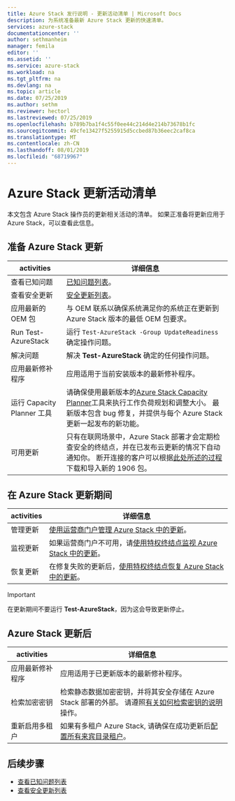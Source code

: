 ```yaml
---
title: Azure Stack 发行说明 - 更新活动清单 | Microsoft Docs
description: 为系统准备最新 Azure Stack 更新的快速清单。
services: azure-stack
documentationcenter: ''
author: sethmanheim
manager: femila
editor: ''
ms.assetid: ''
ms.service: azure-stack
ms.workload: na
ms.tgt_pltfrm: na
ms.devlang: na
ms.topic: article
ms.date: 07/25/2019
ms.author: sethm
ms.reviewer: hectorl
ms.lastreviewed: 07/25/2019
ms.openlocfilehash: b789b7ba1f4c55f0ee44c214d4e214b73678b1fc
ms.sourcegitcommit: 49cfe13427f5255915d5ccbed87b36eec2caf8ca
ms.translationtype: MT
ms.contentlocale: zh-CN
ms.lasthandoff: 08/01/2019
ms.locfileid: "68719967"
---
```

# <a name="azure-stack-update-activity-checklist"></a>Azure Stack 更新活动清单

本文包含 Azure Stack 操作员的更新相关活动的清单。 如果正准备将更新应用于 Azure Stack，可以查看此信息。

## <a name="prepare-for-azure-stack-update"></a>准备 Azure Stack 更新

| activities                     | 详细信息                                                   |
|------------------------------|-----------------------------------------------------------|
| 查看已知问题     | [已知问题列表](azure-stack-release-notes-known-issues-1907.md)。                |
| 查看安全更新 | [安全更新列表](azure-stack-release-notes-security-updates-1907.md)。      |
| 应用最新的 OEM 包 | 与 OEM 联系以确保系统满足你的系统正在更新到 Azure Stack 版本的最低 OEM 包要求。 |
| Run Test-AzureStack     | 运行 `Test-AzureStack -Group UpdateReadiness` 确定操作问题。      |
| 解决问题          | 解决 **Test-AzureStack** 确定的任何操作问题。                |
| 应用最新修补程序   | 应用适用于当前安装版本的最新修补程序。         |
| 运行 Capacity Planner 工具   | 请确保使用最新版本的[Azure Stack Capacity Planner](https://aka.ms/azstackcapacityplanner)工具来执行工作负荷规划和调整大小。 最新版本包含 bug 修复，并提供与每个 Azure Stack 更新一起发布的新功能。 |
| 可用更新        | 只有在联网场景中，Azure Stack 部署才会定期检查安全的终结点，并在已发布云更新的情况下自动通知你。 断开连接的客户可以根据[此处所述的过程](azure-stack-apply-updates.md)下载和导入新的 1906 包。 |


## <a name="during-azure-stack-update"></a>在 Azure Stack 更新期间

| activities              | 详细信息                                                                          |
|-----------------------|----------------------------------------------------------------------------------|
| 管理更新         | [使用运营商门户管理 Azure Stack 中的更新](azure-stack-updates.md)。 |
| 监视更新        | 如果运营商门户不可用，请[使用特权终结点监视 Azure Stack 中的更新](azure-stack-monitor-update.md)。 |
| 恢复更新            | 在修复失败的更新后，[使用特权终结点恢复 Azure Stack 中的更新](azure-stack-monitor-update.md)。 |

> [!IMPORTANT]  
> 在更新期间不要运行 **Test-AzureStack**，因为这会导致更新停止。

## <a name="after-azure-stack-update"></a>Azure Stack 更新后

| activities              | 详细信息                                                                          |
|-----------------------|----------------------------------------------------------------------------------|
| 应用最新修补程序 | 应用适用于已更新版本的最新修补程序。                          |
| 检索加密密钥 | 检索静态数据加密密钥，并将其安全存储在 Azure Stack 部署的外部。 请遵照[有关如何检索密钥的说明](azure-stack-security-bitlocker.md)操作。 |
| 重新启用多租户 | 如果有多租户 Azure Stack, 请确保在成功更新后[配置所有来宾目录租户](https://docs.microsoft.com/azure-stack/operator/azure-stack-enable-multitenancy#configure-guest-directory)。 |

## <a name="next-steps"></a>后续步骤

- [查看已知问题列表](azure-stack-release-notes-known-issues-1907.md)
- [查看安全更新列表](azure-stack-release-notes-security-updates-1907.md)
